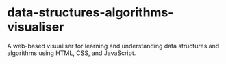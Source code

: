 # data-structures-algorithms-visualiser
A web-based visualiser for learning and understanding data structures and algorithms using HTML, CSS, and JavaScript.
